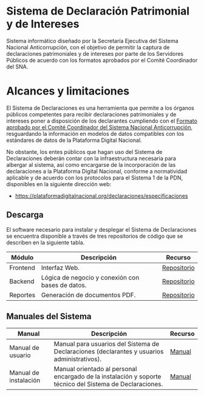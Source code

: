 # Sistema de Declaración Patrimonial y de Intereses

Sistema informático diseñado por la Secretaría Ejecutiva del Sistema Nacional Anticorrupción, con el objetivo de permitir la captura de declaraciones patrimoniales y de intereses por parte de los Servidores Públicos de acuerdo con los formatos aprobados por el Comité Coordinador del SNA.

# Alcances y limitaciones

El Sistema de Declaraciones es una herramienta que permite a los órganos públicos competentes para recibir declaraciones patrimoniales y de intereses poner a disposición de los declarantes cumpliendo con el [Formato aprobado por el Comité Coordinador del Sistema Nacional Anticorrupción](https://www.dof.gob.mx/nota_detalle.php?codigo=5573194&fecha=23/09/2019), resguardando la información en modelos de datos compatibles con los estándares de datos de la Plataforma Digital Nacional.

No obstante, los entes públicos que hagan uso del Sistema de Declaraciones deberán contar con la infraestructura necesaria para albergar al sistema, así como encargarse de la incorporación de las declaraciones a la Plataforma Digital Nacional, conforme a normatividad aplicable y de acuerdo con los protocolos para el Sistema 1 de la PDN, disponibles en la siguiente dirección web:

- https://plataformadigitalnacional.org/declaraciones/especificaciones


## Descarga
El software necesario para instalar y desplegar el Sistema de Declaraciones
se encuentra disponible a través de tres repositorios de código que
se describen en la siguiente tabla.

| Módulo   | Descripción | Recurso  |
| -------- | ----------- | -------- |
| Frontend | Interfaz Web. | [Repositorio](https://github.com/PDNMX/SistemaDeclaraciones_frontend)|
| Backend  | Lógica de negocio y conexión con bases de datos. | [Repositorio](https://github.com/PDNMX/SistemaDeclaraciones_backend)|
| Reportes | Generación de documentos PDF. | [Repositorio](https://github.com/PDNMX/SistemaDeclaraciones_reportes)|

## Manuales del Sistema

| Manual            | Descripción | Recurso |
| ----------------- | ----------- | --------|
| Manual de usuario | Manual para usuarios del Sistema de Declaraciones (declarantes y usuarios administrativos). | [Manual](manuales/manual_usuario.pdf)|
| Manual de instalación | Manual orientado al personal encargado de la instalación y soporte técnico del Sistema de Declaraciones. | [Manual](manuales/manual_instalacion.pdf)|
